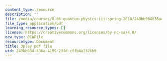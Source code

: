 ```yaml
---
content_type: resource
description: ''
file: /media/courses/8-06-quantum-physics-iii-spring-2018/249bb984836a419923fdcffb4a1326b9_gRlrh4lRapM.pdf
file_type: application/pdf
learning_resource_types: []
license: https://creativecommons.org/licenses/by-nc-sa/4.0/
ocw_type: OCWFile
resourcetype: Document
title: 3play pdf file
uid: 249bb984-836a-4199-23fd-cffb4a1326b9
---
```

